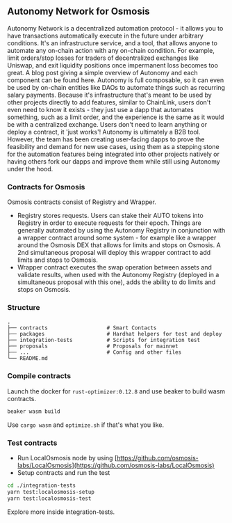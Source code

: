 ## Autonomy Network for Osmosis

Autonomy Network is a decentralized automation protocol - it allows you to have transactions automatically execute in the future under arbitrary conditions.
It's an infrastructure service, and a tool, that allows anyone to automate any on-chain action with any on-chain condition. For example, limit orders/stop losses for traders of decentralized exchanges like Uniswap, and exit liquidity positions once impermanent loss becomes too great. A blog post giving a simple overview of Autonomy and each component can be found here. Autonomy is full composable, so it can even be used by on-chain entities like DAOs to automate things such as recurring salary payments. Because it's infrastructure that's meant to be used by other projects directly to add features, similar to ChainLink, users don't even need to know it exists - they just use a dapp that automates something, such as a limit order, and the experience is the same as it would be with a centralized exchange. Users don't need to learn anything or deploy a contract, it 'just works'!
Autonomy is ultimately a B2B tool. However, the team has been creating user-facing dapps to prove the feasibility and demand for new use cases, using them as a stepping stone for the automation features being integrated into other projects natively or having others fork our dapps and improve them while still using Autonomy under the hood.

### Contracts for Osmosis

Osmosis contracts consist of Registry and Wrapper.

- Registry stores requests. Users can stake their AUTO tokens into Registry in order to execute requests for their epoch. Things are generally automated by using the Autonomy Registry in conjunction with a wrapper contract around some system - for example like a wrapper around the Osmosis DEX that allows for limits and stops on Osmosis. A 2nd simultaneous proposal will deploy this wrapper contract to add limits and stops to Osmosis.
- Wrapper contract executes the swap operation between assets and validate results, when used with the Autonomy Registry (deployed in a simultaneous proposal with this one), adds the ability to do limits and stops on Osmosis.

### Structure

    .
    ├── contracts                   # Smart Contacts
    ├── packages                    # Hardhat helpers for test and deploy
    ├── integration-tests           # Scripts for integration test
    ├── proposals                   # Proposals for mainnet
    ├── ...                         # Config and other files
    └── README.md

### Compile contracts

Launch the docker for `rust-optimizer:0.12.8` and use beaker to build wasm contracts.

```bash
beaker wasm build
```

Use `cargo wasm` and `optimize.sh` if that's what you like.

### Test contracts

- Run LocalOsmosis node by using [https://github.com/osmosis-labs/LocalOsmosis](https://github.com/osmosis-labs/LocalOsmosis)
- Setup contracts and run the test

```bash
cd ./integration-tests
yarn test:localosmosis-setup
yarn test:localosmosis-test
```

Explore more inside integration-tests.
